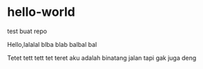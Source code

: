 # hello-world
test buat repo

Hello,lalalal blba blab balbal bal

Tetet tett tett tet teret 
aku adalah binatang jalan
tapi gak juga deng
